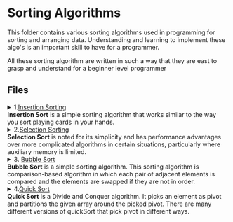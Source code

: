 # Sorting Algorithms

This folder contains various sorting algorithms used in programming for sorting and arranging data.
Understanding and learning to implement these algo's is an important skill to have for a programmer.

All these sorting algorithm are written in such a way that they are east to 
grasp and understand for a beginner level programmer

## Files

<!-- Insertion Sorting -->
<!---------------------------------------------------------------------------------------------->
<details>
<summary>1.<a href="https://github.com/aswnss-m/python_projects/blob/master/Sorting/insertion_sort.py">Insertion Sorting</a>
<br>
<b>Insertion Sort</b> is a simple sorting algorithm that works similar to the way you sort playing cards in your hands.</summary>
<br>The array is virtually split into a sorted and an unsorted part. Values from the unsorted part are picked and placed at the correct position in the sorted part.
Algorithm

To sort an array of size n in ascending order:
<ol>
  <ul> Iterate from arr[1] to arr[n] over the array. </ul>
  <ul> Compare the current element (key) to its predecessor.</ul>
<ul> If the key element is smaller than its predecessor, compare it to the elements before. Move the greater elements one position up to make space for the swapped element.</ul>
  </ol><br>

<img src="https://upload.wikimedia.org/wikipedia/commons/4/42/Insertion_sort.gif">

</details>
<!---------------------------------------------------------------------------------------------->
<!-- Selection Sorting -->
<!---------------------------------------------------------------------------------------------->
<details>
<summary>2.<a href="https://github.com/aswnss-m/python_projects/blob/master/Sorting/selection_sort.py">Selection Sorting</a>
<br>
<b>Selection Sort</b> is noted for its simplicity and has performance advantages over more complicated algorithms in certain situations, particularly where auxiliary memory is limited.</summary> <br>
The algorithm divides the input list into two parts: a sorted sublist of items which is built up from left to right at the front (left) of the list and a sublist of the remaining unsorted items that occupy the rest of the list. Initially, the sorted sublist is empty and the unsorted sublist is the entire input list. The algorithm proceeds by finding the smallest (or largest, depending on sorting order) element in the unsorted sublist, exchanging (swapping) it with the leftmost unsorted element (putting it in sorted order), and moving the sublist boundaries one element to the right.
  
Algorithm
<blockquote>
arr[] = 64 25 12 22 11

// Find the minimum element in arr[0...4]
// and place it at beginning
11 25 12 22 64

// Find the minimum element in arr[1...4]
// and place it at beginning of arr[1...4]
11 12 25 22 64

// Find the minimum element in arr[2...4]
// and place it at beginning of arr[2...4]
11 12 22 25 64

// Find the minimum element in arr[3...4]
// and place it at beginning of arr[3...4]
11 12 22 25 64 
</blockquote>
<br>
<img src= "https://upload.wikimedia.org/wikipedia/commons/9/94/Selection-Sort-Animation.gif" style="transform:rotate(-90deg)">
</details>
<details>
	<summary>
		3. <a href="https://github.com/aswnss-m/python_projects/blob/master/Sorting/bubble_sort.py">Bubble Sort</a>
		<br><b>Bubble Sort</b> is a simple sorting algorithm. This sorting algorithm is comparison-based algorithm in which each pair of adjacent elements is compared and the elements are swapped if they are not in order.
	</summary> <br>
	Bubble sort should be avoided in the case of large collections. It will not be efficient in the case of a reverse-ordered collection. 


<blockquote><br>
	
### Step-by-step example

Take an array of numbers " 5 1 4 2 8", and sort the array from lowest number to greatest number using bubble sort. In each step, elements written in bold are being compared. Three passes will be required;

First Pass 	
    ( 5 1 4 2 8 ) → ( 1 5 4 2 8 ), Here, algorithm compares the first two elements, and swaps since 5 > 1. <br>
    ( 1 5 4 2 8 ) → ( 1 4 5 2 8 ), Swap since 5 > 4 <br>
    ( 1 4 5 2 8 ) → ( 1 4 2 5 8 ), Swap since 5 > 2<br>
    ( 1 4 2 5 8 ) → ( 1 4 2 5 8 ), Now, since these elements are already in order (8 > 5), algorithm does not swap them.<br>
Second Pass<br>
    ( 1 4 2 5 8 ) → ( 1 4 2 5 8 )<br>
    ( 1 4 2 5 8 ) → ( 1 2 4 5 8 ), Swap since 4 > 2<br>
    ( 1 2 4 5 8 ) → ( 1 2 4 5 8 )<br>
    ( 1 2 4 5 8 ) → ( 1 2 4 5 8 )<br>

Now, the array is already sorted, but the algorithm does not know if it is completed. The algorithm needs one whole pass without any swap to know it is sorted.<br>

Third Pass<br>
    ( 1 2 4 5 8 ) → ( 1 2 4 5 8 )<br>
    ( 1 2 4 5 8 ) → ( 1 2 4 5 8 )<br>
    ( 1 2 4 5 8 ) → ( 1 2 4 5 8 )<br>
    ( 1 2 4 5 8 ) → ( 1 2 4 5 8 )<br>
</blockquote>
	<img src="https://upload.wikimedia.org/wikipedia/commons/c/c8/Bubble-sort-example-300px.gif">
</details>

<!---------------------------------------------------------------------------------------------->
<!-- Quick Sorting -->
<!---------------------------------------------------------------------------------------------->
<details>
  <summary>4.<a href="https://github.com/aswnss-m/python_projects/blob/master/Sorting/quick_sort.py">Quick Sort</a> <br>
  <b>Quick Sort</b> is a Divide and Conquer algorithm. It picks an element as pivot and partitions the given array around the picked pivot.
  There are many different versions of quickSort that pick pivot in different ways. </summary><br>
  The key process in quickSort is partition(). Target of partitions is, given an array and an element x of array as pivot, put x at its correct 
  position in sorted array and put all smaller elements (smaller than x) before x, and put all greater elements (greater than x) after x.
  All this should be done in linear time.

### Algorithm

  <blockquote>
  <ol>
  <li>Pick an element as a pivot</li>
  <li>Compare the other element with the pivot and partition the list</li>
  <li>Apply quick sort on the partiotioned lists</li>
  <li>Join all the partitions together</li>
  </ol>
  </blockquote>
  <img src="https://upload.wikimedia.org/wikipedia/commons/6/6a/Sorting_quicksort_anim.gif">

</details>